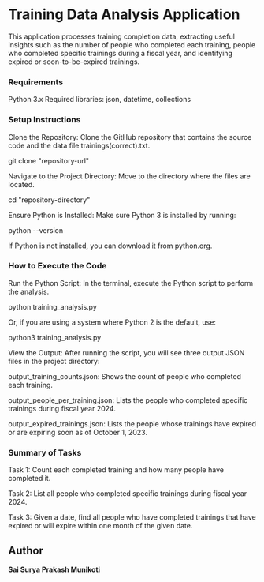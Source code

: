 <h1> Training Data Analysis Application </h1>

This application processes training completion data, extracting useful insights such as the number of people who completed each training, people who completed specific trainings during a fiscal year, and identifying expired or soon-to-be-expired trainings.

<h3> Requirements </h3>
Python 3.x
Required libraries: json, datetime, collections

<h3> Setup Instructions </h3>
Clone the Repository: Clone the GitHub repository that contains the source code and the data file trainings(correct).txt.

git clone "repository-url"

Navigate to the Project Directory: Move to the directory where the files are located.

cd "repository-directory"

Ensure Python is Installed: Make sure Python 3 is installed by running:

python --version

If Python is not installed, you can download it from python.org.

<h3> How to Execute the Code </h3>
Run the Python Script: In the terminal, execute the Python script to perform the analysis.

python training_analysis.py

Or, if you are using a system where Python 2 is the default, use:

python3 training_analysis.py

View the Output: After running the script, you will see three output JSON files in the project directory:

output_training_counts.json: Shows the count of people who completed each training.

output_people_per_training.json: Lists the people who completed specific trainings during fiscal year 2024.

output_expired_trainings.json: Lists the people whose trainings have expired or are expiring soon as of October 1, 2023.

<h3>Summary of Tasks</h3>

Task 1: Count each completed training and how many people have completed it.

Task 2: List all people who completed specific trainings during fiscal year 2024.

Task 3: Given a date, find all people who have completed trainings that have expired or will expire within one month of the given date.

<h2>Author</h2>
<b>Sai Surya Prakash Munikoti </b>
